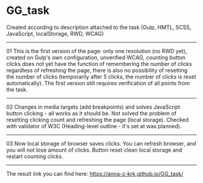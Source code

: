 # GG_task

Created according to description attached to the task (Gulp, HMTL, SCSS, JavaScript, localStorage, RWD, WCAG)

-------------------------------------------
01 This is the first version of the page: only one resolution (no RWD yet), created on Gulp's own configuration, unverified WCAG, counting button clicks does not yet have the function of remembering the number of clicks regardless of refreshing the page, there is also no possibility of resetting the number of clicks (temporarily after 5 clicks, the number of clicks is reset automatically). The first version still requires verification of all points from the task.

-------------------------------------------
02 Changes in media targets (add breakpoints) and solves JavaScript button clicking - all works as it should be. Not solved the problem of resetting clicking count and refreshing the page (local storage). Checked with validator of W3C (Heading-level outline - it's set at was planned).

-------------------------------------------
03 Now local storage of browser saves clicks. You can refresh browser, and you will not lose amount of clicks. Button reset clean local storage and restart counting clicks.

-------------------------------------------
The result link you can find here: https://anna-z-krk.github.io/GG_task/
